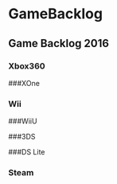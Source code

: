 # GameBacklog
## Game Backlog 2016

### Xbox360

###XOne

### Wii

###WiiU

###3DS

###DS Lite

### Steam
